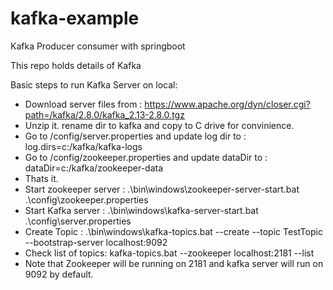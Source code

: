 # kafka-example
Kafka Producer consumer with springboot

This repo holds details of Kafka

Basic steps to run Kafka Server on local:

- Download server files from : https://www.apache.org/dyn/closer.cgi?path=/kafka/2.8.0/kafka_2.13-2.8.0.tgz
- Unzip it. rename dir to kafka and copy to C drive for convinience.
- Go to /config/server.properties and update log dir to : log.dirs=c:/kafka/kafka-logs
- Go to /config/zookeeper.properties and update dataDir to : dataDir=c:/kafka/zookeeper-data
- Thats it.
- Start zookeeper server : .\bin\windows\zookeeper-server-start.bat .\config\zookeeper.properties
- Start Kafka server : .\bin\windows\kafka-server-start.bat .\config\server.properties
- Create Topic : .\bin\windows\kafka-topics.bat --create --topic TestTopic --bootstrap-server localhost:9092
- Check list of topics: kafka-topics.bat --zookeeper localhost:2181 --list
- Note that Zookeeper will be running on 2181 and kafka server will run on 9092 by default.
